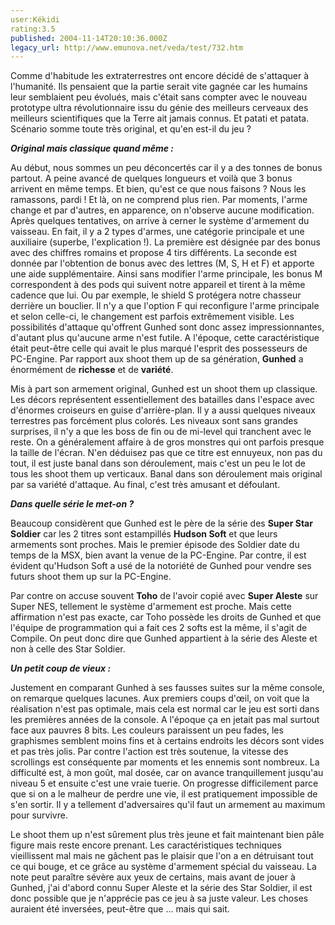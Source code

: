 ```yaml
---
user:Kékidi
rating:3.5
published: 2004-11-14T20:10:36.000Z
legacy_url: http://www.emunova.net/veda/test/732.htm
---
```

Comme d'habitude les extraterrestres ont encore décidé de s'attaquer à l'humanité. Ils pensaient que la partie serait vite gagnée car les humains leur semblaient peu évolués, mais c'était sans compter avec le nouveau prototype ultra révolutionnaire issu du génie des meilleurs cerveaux des meilleurs scientifiques que la Terre ait jamais connus. Et patati et patata. Scénario somme toute très original, et qu'en est-il du jeu ?  

  

**_Original mais classique quand même :_**  

  

Au début, nous sommes un peu déconcertés car il y a des tonnes de bonus partout. A peine avancé de quelques longueurs et voilà que 3 bonus arrivent en même temps. Et bien, qu'est ce que nous faisons ? Nous les ramassons, pardi ! Et là, on ne comprend plus rien. Par moments, l'arme change et par d'autres, en apparence, on n'observe aucune modification. Après quelques tentatives, on arrive à cerner le système d'armement du vaisseau. En fait, il y a 2 types d'armes, une catégorie principale et une auxiliaire (superbe, l'explication !). La première est désignée par des bonus avec des chiffres romains et propose 4 tirs différents. La seconde est donnée par l'obtention de bonus avec des lettres (M, S, H et F) et apporte une aide supplémentaire. Ainsi sans modifier l'arme principale, les bonus M correspondent à des pods qui suivent notre appareil et tirent à la même cadence que lui. Ou par exemple, le shield S protégera notre chasseur derrière un bouclier. Il n'y a que l'option F qui reconfigure l'arme principale et selon celle-ci, le changement est parfois extrêmement visible. Les possibilités d'attaque qu'offrent Gunhed sont donc assez impressionnantes, d'autant plus qu'aucune arme n'est futile. A l'époque, cette caractéristique était peut-être celle qui avait le plus marqué l'esprit des possesseurs de PC-Engine. Par rapport aux shoot them up de sa génération, **Gunhed** a énormément de **richesse** et de **variété**.  

  

Mis à part son armement original, Gunhed est un shoot them up classique. Les décors représentent essentiellement des batailles dans l'espace avec d'énormes croiseurs en guise d'arrière-plan. Il y a aussi quelques niveaux terrestres pas forcément plus colorés. Les niveaux sont sans grandes surprises, il n'y a que les boss de fin ou de mi-level qui tranchent avec le reste. On a généralement affaire à de gros monstres qui ont parfois presque la taille de l'écran. N'en déduisez pas que ce titre est ennuyeux, non pas du tout, il est juste banal dans son déroulement, mais c'est un peu le lot de tous les shoot them up verticaux. Banal dans son déroulement mais original par sa variété d'attaque. Au final, c'est très amusant et défoulant.  

  

**_Dans quelle série le met-on ?_**  

  

Beaucoup considèrent que Gunhed est le père de la série des **Super Star Soldier** car les 2 titres sont estampillés **Hudson Soft** et que leurs armements sont proches. Mais le premier épisode des Soldier date du temps de la MSX, bien avant la venue de la PC-Engine. Par contre, il est évident qu'Hudson Soft a usé de la notoriété de Gunhed pour vendre ses futurs shoot them up sur la PC-Engine.  

  

Par contre on accuse souvent **Toho** de l'avoir copié avec **Super Aleste** sur Super NES, tellement le système d'armement est proche. Mais cette affirmation n'est pas exacte, car Toho possède les droits de Gunhed et que l'équipe de programmation qui a fait ces 2 softs est la même, il s'agit de Compile. On peut donc dire que Gunhed appartient à la série des Aleste et non à celle des Star Soldier.  

  

**_Un petit coup de vieux :_**  

  

Justement en comparant Gunhed à ses fausses suites sur la même console, on remarque quelques lacunes. Aux premiers coups d'œil, on voit que la réalisation n'est pas optimale, mais cela est normal car le jeu est sorti dans les premières années de la console. A l'époque ça en jetait pas mal surtout face aux pauvres 8 bits. Les couleurs paraissent un peu fades, les graphismes semblent moins fins et à certains endroits les décors sont vides et pas très jolis. Par contre l'action est très soutenue, la vitesse des scrollings est conséquente par moments et les ennemis sont nombreux. La difficulté est, à mon goût, mal dosée, car on avance tranquillement jusqu'au niveau 5 et ensuite c'est une vraie tuerie. On progresse difficilement parce que si on a le malheur de perdre une vie, il est pratiquement impossible de s'en sortir. Il y a tellement d'adversaires qu'il faut un armement au maximum pour survivre.  

  

Le shoot them up n'est sûrement plus très jeune et fait maintenant bien pâle figure mais reste encore prenant. Les caractéristiques techniques vieillissent mal mais ne gâchent pas le plaisir que l'on a en détruisant tout ce qui bouge, et ce grâce au système d'armement spécial du vaisseau. La note peut paraître sévère aux yeux de certains, mais avant de jouer à Gunhed, j'ai d'abord connu Super Aleste et la série des Star Soldier, il est donc possible que je n'apprécie pas ce jeu à sa juste valeur. Les choses auraient été inversées, peut-être que ... mais qui sait.